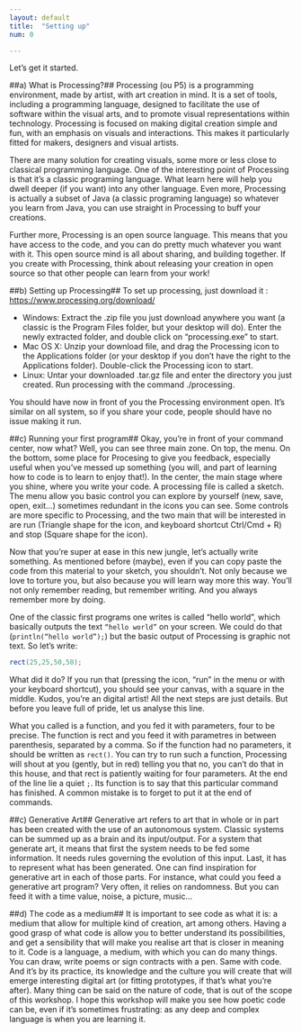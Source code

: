 ```yaml
---
layout: default
title:  "Setting up"
num: 0

---
```


Let’s get it started.

##a) What is Processing?##
Processing (ou P5) is a programming environment, made by artist, with art creation in mind. It is a set of tools, including a programming language, designed to facilitate the use of software within the visual arts, and to promote visual representations within technology. Processing is focused on making digital creation simple and fun, with an emphasis on visuals and interactions. This makes it particularly fitted for makers, designers and visual artists.

<!--![Alt text](/assets/images/lg_opentechschool.png "Optional title")-->

There are many solution for creating visuals, some more or less close to classical programming language. One of the interesting point of Processing is that it’s a classic programing language. What learn here will help you dwell deeper (if you want) into any other language. Even more, Processing is actually a subset of Java (a classic programing language) so whatever you learn from Java, you can use straight in Processing to buff your creations.

Further more, Processing is an open source language. This means that you have access to the code, and you can do pretty much whatever you want with it. This open source mind is all about sharing, and building together. If you create with Processing, think about releasing your creation in open source so that other people can learn from your work!


##b) Setting up Processing##
To set up processing, just download it : https://www.processing.org/download/

*   Windows: Extract the .zip file you just download anywhere you want (a classic is the Program Files folder, but your desktop will do). Enter the newly extracted folder, and double click on “processing.exe” to start.
*   Mac OS X: Unzip your download file, and drag the Processing icon to the Applications folder (or your desktop if you don’t have the right to the Applications folder). Double-click the Processing icon to start.
*   Linux: Untar your downloaded .tar.gz file and enter the directory you just created. Run processing with the command ./processing.

You should have now in front of you the Processing environment open. It’s similar on all system, so if you share your code, people should have no issue making it run.


##c) Running your first program##
Okay, you’re in front of your command center, now what?
Well, you can see three main zone. On top, the menu. On the bottom, some place for Procesing to give you feedback, especially useful when you’ve messed up something (you will, and part of learning how to code is to learn to enjoy that!). In the center, the main stage where you shine, where you write your code. A processing file is called a sketch.
The menu allow you basic control you can explore by yourself (new, save, open, exit…) sometimes redundant in the icons you can see. Some controls are more specific to Processing, and the two main that will be interested in are run (Triangle shape for the icon, and keyboard shortcut Ctrl/Cmd + R) and stop (Square shape for the icon).

Now that you’re super at ease in this new jungle, let’s actually write something. As mentioned before (maybe), even if you can copy paste the code from this material to your sketch, you shouldn’t. Not only because we love to torture you, but also because you will learn way more this way. You’ll not only remember reading, but remember writing. And you always remember more by doing.

One of the classic first programs one writes is called “hello world”, which basically outputs the text `“hello world”` on your screen. We could do that (`println(“hello world”);`) but the basic output of Processing is graphic not text. So let’s write:

```java
rect(25,25,50,50);    
```

What did it do? If you run that (pressing the icon, “run” in the menu or with your keyboard shortcut), you should see your canvas, with a square in the middle. Kudos, you’re an digital artist! All the next steps are just details. But before you leave full of pride, let us analyse this line.

What you called is a function, and you fed it with parameters, four to be precise. The function is rect and you feed it with parametres in between parenthesis, separated by a comma. So if the function had no parameters, it should be written as `rect()`. You can try to run such a function, Processing will shout at you (gently, but in red) telling you that no, you can’t do that in this house, and that rect is patiently waiting for four parameters. At the end of the line lie a quiet `;`. Its function is to say that this particular command has finished. A common mistake is to forget to put it at the end of commands.


##c) Generative Art##
Generative art refers to art that in whole or in part has been created with the use of an autonomous system. Classic systems can be summed up as a brain and its input/output. For a system that generate art, it means that first the system needs to be fed some information. It needs rules governing the evolution of this input. Last, it has to represent what has been generated.
One can find inspiration for generative art in each of those parts. For instance, what could you feed a generative art program? Very often, it relies on randomness. But you can feed it with a time value, noise, a picture, music…

##d) The code as a medium##
It is important to see code as what it is: a medium that allow for multiple kind of creation, art among others. Having a good grasp of what code is allow you to better understand its possibilities, and get a sensibility that will make you realise art that is closer in meaning to it.
Code is a language, a medium, with which you can do many things. You can draw, write poems or sign contracts with a pen. Same with code. And it’s by its practice, its knowledge and the culture you will create that will emerge interesting digital art (or fitting prototypes, if that’s what you’re after). Many thing can be said on the nature of code, that is out of the scope of this workshop. I hope this workshop will make you see how poetic code can be, even if it’s sometimes frustrating: as any deep and complex language is when you are learning it.

